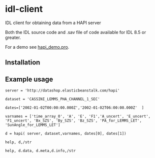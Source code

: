 # idl-client

IDL client for obtaining data from a HAPI server

Both the IDL source code and .sav file of code available for IDL 8.5 or greater.

For a demo see [hapi_demo.pro](https://github.com/hapi-server/client-idl/blob/master/hapi_demo.pro).

## Installation


## Example usage

```
server = 'http://datashop.elasticbeanstalk.com/hapi'

dataset = 'CASSINI_LEMMS_PHA_CHANNEL_1_SEC'

dates=['2002-01-02T00:00:00.000Z','2002-01-02T06:00:00.000Z'  ]

varnames = ['time_array_0', 'A', 'E', 'F1','A_uncert', 'E_uncert', 'F1_uncert', 'Bx_SZS', 'By_SZS', 'Bz_SZS', 'PA_for_LEMMS_LET', 'SunAngle_for_LEMMS_LET']

d = hapi( server, dataset,varnames, dates[0], dates[1])

help, d,/str

help, d.data, d.meta,d.info,/str
```
